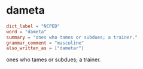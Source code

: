 # dameta

``` toml
dict_label = "NCPED"
word = "dameta"
summary = "ones who tames or subdues; a trainer."
grammar_comment = "masculine"
also_written_as = ["dametar"]
```

ones who tames or subdues; a trainer.

